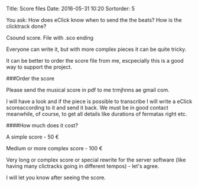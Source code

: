 Title: Score files
Date: 2016-05-31 10:20
Sortorder: 5

You ask: How does eClick know when to send the the beats? How is the clicktrack done?

Csound score. File with .sco ending

Everyone can write it, but with more complex pieces it can be quite tricky.

It can be better to order the score file from me, escpecially this is a good way to support the project.

###Order the score

Please send the musical score in pdf to me trmjhnns ae gmail com.

I will have a look and if the piece is possible to transcribe I will write a eClick scoreaccording to it and send it back. We must be in good contact meanwhile, of course, to get all details like durations of fermatas right etc.

####How much does it cost?

A simple score - 50 €

Medium or more complex score - 100 €

Very long or complex score or special rewrite for the server software (like having many clictracks going in different tempos) - let's agree.

I will let you know after seeing the score.
